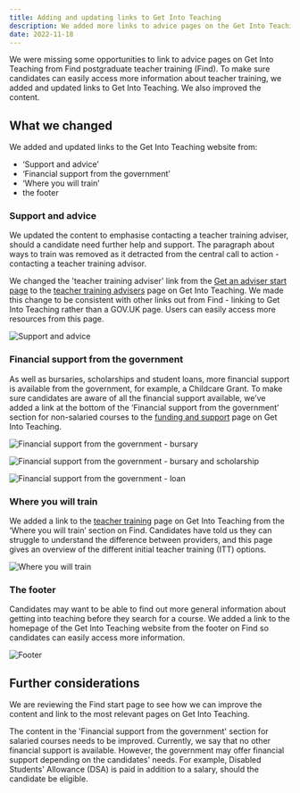 ```yaml
---
title: Adding and updating links to Get Into Teaching
description: We added more links to advice pages on the Get Into Teaching website
date: 2022-11-18
---
```


We were missing some opportunities to link to advice pages on Get Into Teaching from Find postgraduate teacher training (Find). To make sure candidates can easily access more information about teacher training, we added and updated links to Get Into Teaching. We also improved the content.

## What we changed

We added and updated links to the Get Into Teaching website from:

- ‘Support and advice’
- ‘Financial support from the government’
- ‘Where you will train’
- the footer

### Support and advice

We updated the content to emphasise contacting a teacher training adviser, should a candidate need further help and support. The paragraph about ways to train was removed as it detracted from the central call to action - contacting a teacher training advisor.

We changed the 'teacher training adviser' link from the [Get an adviser start page](https://adviser-getintoteaching.education.gov.uk/) to the [teacher training advisers](https://getintoteaching.education.gov.uk/teacher-training-advisers) page on Get Into Teaching. We made this change to be consistent with other links out from Find - linking to Get Into Teaching rather than a GOV.UK page. Users can easily access more resources from this page.

![Support and advice](support-and-advice.png)

### Financial support from the government

As well as bursaries, scholarships and student loans, more financial support is available from the government, for example, a Childcare Grant. To make sure candidates are aware of all the financial support available, we’ve added a link at the bottom of the ‘Financial support from the government’ section for non-salaried courses to the [funding and support](https://getintoteaching.education.gov.uk/funding-and-support) page on Get Into Teaching.

![Financial support from the government - bursary](financial-support-from-the-government--bursary.png "Financial support from the government - bursary")

![Financial support from the government - bursary and scholarship](financial-support-from-the-government--bursary-and-scholarship.png "Financial support from the government - bursary and scholarship")

![Financial support from the government - loan](financial-support-from-the-government--loan.png "Financial support from the government - loan")

### Where you will train

We added a link to the [teacher training](https://getintoteaching.education.gov.uk/train-to-be-a-teacher/initial-teacher-training) page on Get Into Teaching from the ‘Where you will train’ section on Find. Candidates have told us they can struggle to understand the difference between providers, and this page gives an overview of the different initial teacher training (ITT) options.

![Where you will train](where-you-will-train.png)

### The footer

Candidates may want to be able to find out more general information about getting into teaching before they search for a course. We added a link to the homepage of the Get Into Teaching website from the footer on Find so candidates can easily access more information.

![Footer](footer.png)

## Further considerations

We are reviewing the Find start page to see how we can improve the content and link to the most relevant pages on Get Into Teaching.

The content in the 'Financial support from the government' section for salaried courses needs to be improved. Currently, we say that no other financial support is available. However, the government may offer financial support depending on the candidates' needs. For example, Disabled Students' Allowance (DSA) is paid in addition to a salary, should the candidate be eligible.

